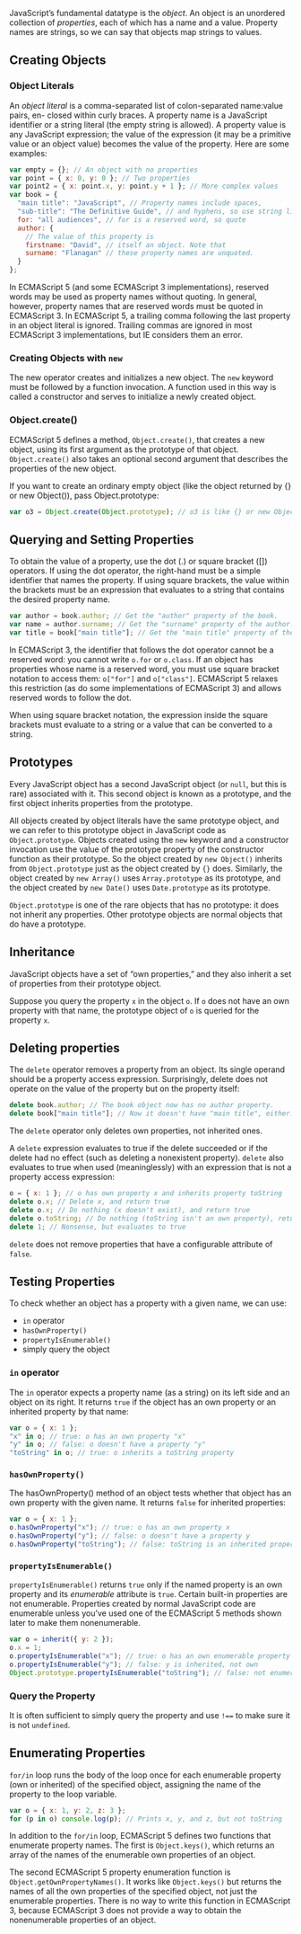 JavaScript’s fundamental datatype is the _object_. An object is an unordered collection of _properties_, each of which has a name and a value. Property names are strings, so we can say that objects map strings to values.

## Creating Objects

### Object Literals

An _object literal_ is a comma-separated list of colon-separated name:value pairs, en- closed within curly braces. A property name is a JavaScript identifier or a string literal (the empty string is allowed). A property value is any JavaScript expression; the value of the expression (it may be a primitive value or an object value) becomes the value of the property. Here are some examples:

```javascript
var empty = {}; // An object with no properties
var point = { x: 0, y: 0 }; // Two properties
var point2 = { x: point.x, y: point.y + 1 }; // More complex values
var book = {
  "main title": "JavaScript", // Property names include spaces,
  "sub-title": "The Definitive Guide", // and hyphens, so use string literals
  for: "all audiences", // for is a reserved word, so quote
  author: {
    // The value of this property is
    firstname: "David", // itself an object. Note that
    surname: "Flanagan" // these property names are unquoted.
  }
};
```

In ECMAScript 5 (and some ECMAScript 3 implementations), reserved words may be used as property names without quoting. In general, however, property names that are reserved words must be quoted in ECMAScript 3. In ECMAScript 5, a trailing comma following the last property in an object literal is ignored. Trailing commas are ignored in most ECMAScript 3 implementations, but IE considers them an error.

### Creating Objects with `new`

The new operator creates and initializes a new object. The `new` keyword must be followed by a function invocation. A function used in this way is called a constructor and serves to initialize a newly created object.

### Object.create()

ECMAScript 5 defines a method, `Object.create()`, that creates a new object, using its first argument as the prototype of that object. `Object.create()` also takes an optional second argument that describes the properties of the new object.

If you want to create an ordinary empty object (like the object returned by {} or new Object()), pass Object.prototype:

```javascript
var o3 = Object.create(Object.prototype); // o3 is like {} or new Object().
```

## Querying and Setting Properties

To obtain the value of a property, use the dot (.) or square bracket ([]) operators. If using the dot operator, the right-hand must be a simple identifier that names the property. If using square brackets, the value within the brackets must be an expression that evaluates to a string that contains the desired property name.

```javascript
var author = book.author; // Get the "author" property of the book.
var name = author.surname; // Get the "surname" property of the author.
var title = book["main title"]; // Get the "main title" property of the book.
```

In ECMAScript 3, the identifier that follows the dot operator cannot be a reserved word: you cannot write `o.for` or `o.class`. If an object has properties whose name is a reserved word, you must use square bracket notation to access them: `o["for"]` and `o["class"]`. ECMAScript 5 relaxes this restriction (as do some implementations of ECMAScript 3) and allows reserved words to follow the dot.

When using square bracket notation, the expression inside the square brackets must evaluate to a string or a value that can be converted to a string.

## Prototypes

Every JavaScript object has a second JavaScript object (or `null`, but this is rare) associated with it. This second object is known as a prototype, and the first object inherits properties from the prototype.

All objects created by object literals have the same prototype object, and we can refer to this prototype object in JavaScript code as `Object.prototype`. Objects created using the `new` keyword and a constructor invocation use the value of the prototype property of the constructor function as their prototype. So the object created by `new Object()` inherits from `Object.prototype` just as the object created by `{}` does. Similarly, the object created by `new Array()` uses `Array.prototype` as its prototype, and the object created by `new Date()` uses `Date.prototype` as its prototype.

`Object.prototype` is one of the rare objects that has no prototype: it does not inherit any properties. Other prototype objects are normal objects that do have a prototype.

## Inheritance

JavaScript objects have a set of “own properties,” and they also inherit a set of properties from their prototype object.

Suppose you query the property `x` in the object `o`. If `o` does not have an own property with that name, the prototype object of `o` is queried for the property `x`.

## Deleting properties

The `delete` operator removes a property from an object. Its single operand should be a property access expression. Surprisingly, delete does not operate on the value of the property but on the property itself:

```javascript
delete book.author; // The book object now has no author property.
delete book["main title"]; // Now it doesn't have "main title", either.
```

The `delete` operator only deletes own properties, not inherited ones.

A `delete` expression evaluates to true if the delete succeeded or if the delete had no effect (such as deleting a nonexistent property). `delete` also evaluates to true when used (meaninglessly) with an expression that is not a property access expression:

```javascript
o = { x: 1 }; // o has own property x and inherits property toString
delete o.x; // Delete x, and return true
delete o.x; // Do nothing (x doesn't exist), and return true
delete o.toString; // Do nothing (toString isn't an own property), return true
delete 1; // Nonsense, but evaluates to true
```

`delete` does not remove properties that have a configurable attribute of `false`.

## Testing Properties

To check whether an object has a property with a given name, we can use:

- `in` operator
- `hasOwnProperty()`
- `propertyIsEnumerable()`
- simply query the object

### `in` operator

The `in` operator expects a property name (as a string) on its left side and an object on its right. It returns `true` if the object has an own property or an inherited property by that name:

```javascript
var o = { x: 1 };
"x" in o; // true: o has an own property "x"
"y" in o; // false: o doesn't have a property "y"
"toString" in o; // true: o inherits a toString property
```

### `hasOwnProperty()`

The hasOwnProperty() method of an object tests whether that object has an own property with the given name. It returns `false` for inherited properties:

```javascript
var o = { x: 1 };
o.hasOwnProperty("x"); // true: o has an own property x
o.hasOwnProperty("y"); // false: o doesn't have a property y
o.hasOwnProperty("toString"); // false: toString is an inherited property
```

### `propertyIsEnumerable()`

`propertyIsEnumerable()` returns `true` only if the named property is an own property and its _enumerable_ attribute is `true`. Certain built-in properties are not enumerable. Properties created by normal JavaScript code are enumerable unless you’ve used one of the ECMAScript 5 methods shown later to make them nonenumerable.

```javascript
var o = inherit({ y: 2 });
o.x = 1;
o.propertyIsEnumerable("x"); // true: o has an own enumerable property x
o.propertyIsEnumerable("y"); // false: y is inherited, not own
Object.prototype.propertyIsEnumerable("toString"); // false: not enumerable
```

### Query the Property

It is often sufficient to simply query the property and use `!==` to make sure it is not `undefined`.

## Enumerating Properties

`for/in` loop runs the body of the loop once for each enumerable property (own or inherited) of the specified object, assigning the name of the property to the loop variable.

```javascript
var o = { x: 1, y: 2, z: 3 };
for (p in o) console.log(p); // Prints x, y, and z, but not toString
```

In addition to the `for/in` loop, ECMAScript 5 defines two functions that enumerate property names. The first is `Object.keys()`, which returns an array of the names of the enumerable own properties of an object.

The second ECMAScript 5 property enumeration function is `Object.getOwnPropertyNames()`. It works like `Object.keys()` but returns the names of all the own properties of the specified object, not just the enumerable properties. There is no way to write this function in ECMAScript 3, because ECMAScript 3 does not provide a way to obtain the nonenumerable properties of an object.
